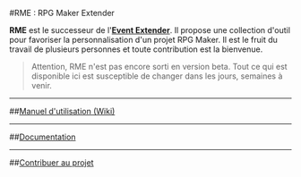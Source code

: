 #RME : RPG Maker Extender

**RME** est le successeur de l'**[Event Extender](http://funkywork.github.io/EE)**.
Il propose une collection d'outil pour favoriser la personnalisation d'un projet RPG Maker.
Il est le fruit du travail de plusieurs personnes et toute contribution est la bienvenue. 

> Attention, RME n'est pas encore sorti en version beta. Tout ce qui est disponible ici est susceptible de changer dans les jours, semaines à venir.

***
##[Manuel d'utilisation (Wiki)](https://github.com/funkywork/RME/wiki)
***
##[Documentation](/doc/README.md)
***
##[Contribuer au projet](https://github.com/funkywork/RME/wiki/Contribuer-au-projet)
